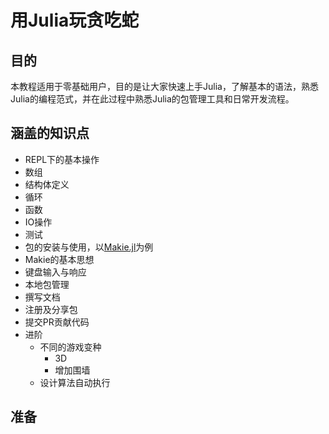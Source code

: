 # 用Julia玩贪吃蛇

## 目的

本教程适用于零基础用户，目的是让大家快速上手Julia，了解基本的语法，熟悉Julia的编程范式，并在此过程中熟悉Julia的包管理工具和日常开发流程。

## 涵盖的知识点

- REPL下的基本操作
- 数组
- 结构体定义
- 循环
- 函数
- IO操作
- 测试
- 包的安装与使用，以[Makie.jl](http://makie.juliaplots.org/)为例
- Makie的基本思想
- 键盘输入与响应
- 本地包管理
- 撰写文档
- 注册及分享包
- 提交PR贡献代码
- 进阶
  - 不同的游戏变种
    - 3D
    - 增加围墙
  - 设计算法自动执行

## 准备
